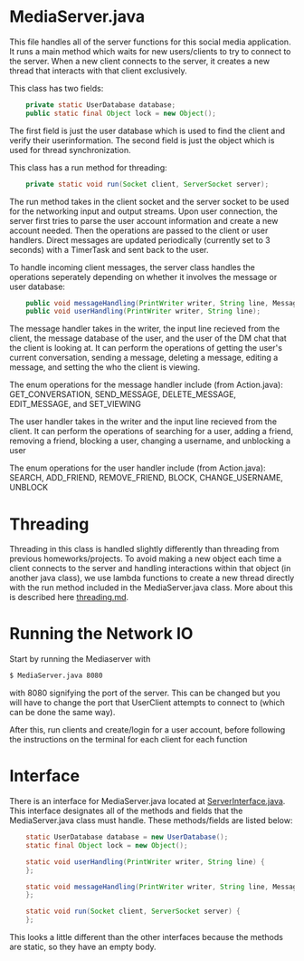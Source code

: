 # MediaServer.java
This file handles all of the server functions for this social media application. It runs a main method which waits for new users/clients to try to connect to the server. When a new client connects to the server, it creates a new thread that interacts with that client exclusively. 

This class has two fields: 
```java
    private static UserDatabase database;
    public static final Object lock = new Object();
```
The first field is just the user database which is used to find the client and verify their userinformation. The second field is just the object which is used for thread synchronization. 

This class has a run method for threading:
```java
    private static void run(Socket client, ServerSocket server);
```
The run method takes in the client socket and the server socket to be used for the networking input and output streams. Upon user connection, the server first tries to parse the user account information and create a new account needed. Then the operations are passed to the client or user handlers. Direct messages are updated periodically (currently set to 3 seconds) with a TimerTask and sent back to the user.


To handle incoming client messages, the server class handles the operations seperately depending on whether it involves the message or user database:
```java
    public void messageHandling(PrintWriter writer, String line, MessageDatabase database, User viewing);
    public void userHandling(PrintWriter writer, String line);
 ```

The message handler takes in the writer, the input line recieved from the client, the message database of the user, and the user of the DM chat that the client is looking at. It can perform the operations of getting the user's current conversation, sending a message, deleting a message, editing a message, and setting the who the client is viewing.

The enum operations for the message handler include (from Action.java): GET_CONVERSATION, SEND_MESSAGE, DELETE_MESSAGE, EDIT_MESSAGE, and SET_VIEWING

The user handler takes in the writer and the input line recieved from the client. It can perform the operations of searching for a user, adding a friend, removing a friend, blocking a user, changing a username, and unblocking a user

The enum operations for the user handler include (from Action.java): SEARCH, ADD_FRIEND, REMOVE_FRIEND, BLOCK, CHANGE_USERNAME, UNBLOCK

# Threading 
Threading in this class is handled slightly differently than threading from previous homeworks/projects. To avoid making a new object each time a client connects to the server and handling interactions within that object (in another java class), we use lambda functions to create a new thread directly with the run method included in the MediaServer.java class. More about this is described here [threading.md](threading.md).

# Running the Network IO
Start by running the Mediaserver with 
```bash 
$ MediaServer.java 8080
```
with 8080 signifying the port of the server. This can be changed but you will have to change the port that UserClient attempts to connect to (which can be done the same way). 

After this, run clients and create/login for a user account, before following the instructions on the terminal for each client for each function

# Interface
There is an interface for MediaServer.java located at [ServerInterface.java](../ServerInterface.java). This interface designates all of the methods and fields that the MediaServer.java class must handle. These methods/fields are listed below: 
```java
    static UserDatabase database = new UserDatabase();
    static final Object lock = new Object();

    static void userHandling(PrintWriter writer, String line) {
    };

    static void messageHandling(PrintWriter writer, String line, MessageDatabase database, User viewing) {
    };

    static void run(Socket client, ServerSocket server) {
    };
```
This looks a little different than the other interfaces because the methods are static, so they have an empty body. 